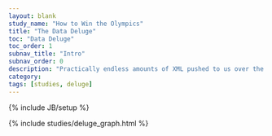 ```yaml
---
layout: blank
study_name: "How to Win the Olympics"
title: "The Data Deluge"
toc: "Data Deluge"
toc_order: 1
subnav_title: "Intro"
subnav_order: 0
description: "Practically endless amounts of XML pushed to us over the Internet from LOCOG."
category: 
tags: [studies, deluge]
---
```

{% include JB/setup %}

{% include studies/deluge_graph.html %}

